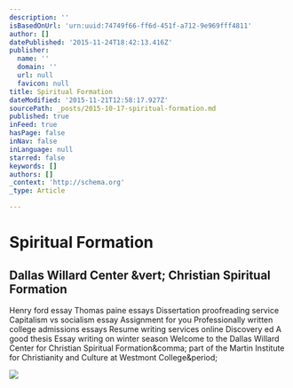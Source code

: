 ```yaml
---
description: ''
isBasedOnUrl: 'urn:uuid:74749f66-ff6d-451f-a712-9e969fff4811'
author: []
datePublished: '2015-11-24T18:42:13.416Z'
publisher:
  name: ''
  domain: ''
  url: null
  favicon: null
title: Spiritual Formation
dateModified: '2015-11-21T12:58:17.927Z'
sourcePath: _posts/2015-10-17-spiritual-formation.md
published: true
inFeed: true
hasPage: false
inNav: false
inLanguage: null
starred: false
keywords: []
authors: []
_context: 'http://schema.org'
_type: Article

---
```

# Spiritual Formation

<article style=""><h1>Dallas Willard Center &amp;vert; Christian Spiritual Formation</h1><p>Henry ford essay Thomas paine essays Dissertation proofreading service Capitalism vs socialism essay Assignment for you Professionally written college admissions essays Resume writing services online Discovery ed A good thesis Essay writing on winter season Welcome to the Dallas Willard Center for Christian Spiritual Formation&amp;comma; part of the Martin Institute for Christianity and Culture at Westmont College&amp;period;</p><img src="http://dallaswillardcenter.com/wp-content/uploads/2015/04/DWC-Slideshow-2015-small3.jpg" /></article>
